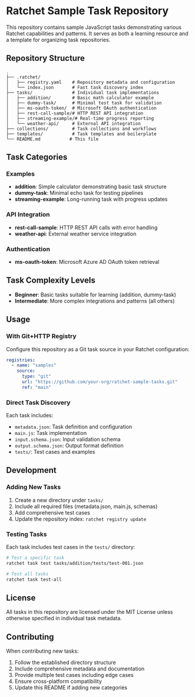 # Ratchet Sample Task Repository

This repository contains sample JavaScript tasks demonstrating various Ratchet capabilities and patterns. It serves as both a learning resource and a template for organizing task repositories.

## Repository Structure

```
.
├── .ratchet/
│   ├── registry.yaml    # Repository metadata and configuration
│   └── index.json       # Fast task discovery index
├── tasks/               # Individual task implementations
│   ├── addition/        # Basic math calculator example
│   ├── dummy-task/      # Minimal test task for validation
│   ├── ms-oauth-token/  # Microsoft OAuth authentication
│   ├── rest-call-sample/# HTTP REST API integration
│   ├── streaming-example/# Real-time progress reporting
│   └── weather-api/     # External API integration
├── collections/         # Task collections and workflows
├── templates/           # Task templates and boilerplate
└── README.md           # This file
```

## Task Categories

### Examples
- **addition**: Simple calculator demonstrating basic task structure
- **dummy-task**: Minimal echo task for testing pipelines
- **streaming-example**: Long-running task with progress updates

### API Integration
- **rest-call-sample**: HTTP REST API calls with error handling
- **weather-api**: External weather service integration

### Authentication
- **ms-oauth-token**: Microsoft Azure AD OAuth token retrieval

## Task Complexity Levels

- **Beginner**: Basic tasks suitable for learning (addition, dummy-task)
- **Intermediate**: More complex integrations and patterns (all others)

## Usage

### With Git+HTTP Registry

Configure this repository as a Git task source in your Ratchet configuration:

```yaml
registries:
  - name: "samples"
    source:
      type: "git"
      url: "https://github.com/your-org/ratchet-sample-tasks.git"
      ref: "main"
```

### Direct Task Discovery

Each task includes:
- `metadata.json`: Task definition and configuration
- `main.js`: Task implementation
- `input.schema.json`: Input validation schema
- `output.schema.json`: Output format definition
- `tests/`: Test cases and examples

## Development

### Adding New Tasks

1. Create a new directory under `tasks/`
2. Include all required files (metadata.json, main.js, schemas)
3. Add comprehensive test cases
4. Update the repository index: `ratchet registry update`

### Testing Tasks

Each task includes test cases in the `tests/` directory:

```bash
# Test a specific task
ratchet task test tasks/addition/tests/test-001.json

# Test all tasks
ratchet task test-all
```

## License

All tasks in this repository are licensed under the MIT License unless otherwise specified in individual task metadata.

## Contributing

When contributing new tasks:
1. Follow the established directory structure
2. Include comprehensive metadata and documentation
3. Provide multiple test cases including edge cases
4. Ensure cross-platform compatibility
5. Update this README if adding new categories